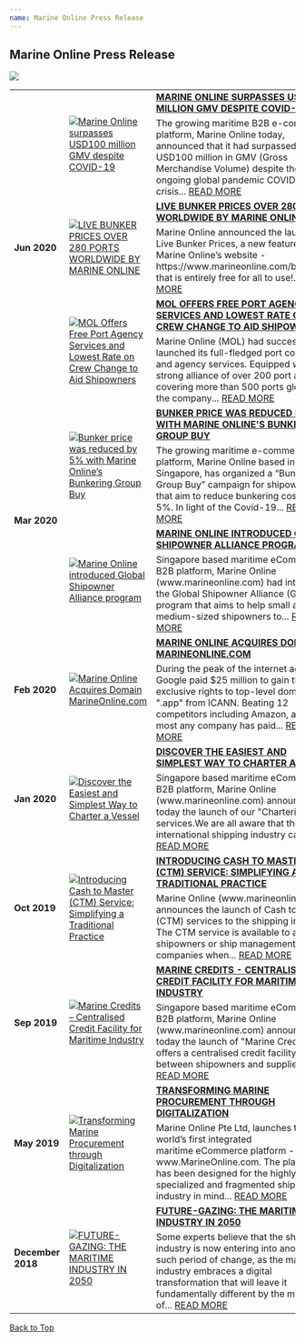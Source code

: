 ```yaml
---
name: Marine Online Press Release
---
```


## Marine Online Press Release

![](https://www.marineonline.com/api/common/r/oss?path=prod/mall/DES_IMG_62a37110-98c1-11ea-8e7c-b14ce86d5878.jpg) 
 
 <table>
       <tr>
     <td rowspan="6"><span style="font-weight:bold">Jun 2020</span></td>
     <td rowspan="2"><a href="https://marineonline.com/maritime-news/news/306774227929792528" target="_blank"><img src="https://www.marineonline.com/api/common/r/oss?path=prod/mall/DES_IMG_5c928210-b5cd-11ea-9ccd-29dbe4b7a361.png" alt="Marine Online surpasses USD100 million GMV despite COVID-19"></a></td>
     <td><a href="https://marineonline.com/maritime-news/news/306774227929792528" target="_blank"><span style="font-weight:bold">MARINE ONLINE SURPASSES USD100 MILLION GMV DESPITE COVID-19</span></a></td>
   </tr>
     <tr>
     <td>The growing maritime B2B e-commerce platform, Marine Online today, announced that it had surpassed USD100 million in GMV (Gross Merchandise Volume) despite the ongoing global pandemic COVID-19 crisis... <a href="https://marineonline.com/maritime-news/news/306774227929792528" target="_blank">READ MORE</a></td>
   </tr>
  <td rowspan="2"><a href="https://marineonline.com/maritime-news/news/307465863676559381" target="_blank"><img src="https://www.marineonline.com/api/common/r/oss?path=prod/mall/DES_IMG_609df830-b5cd-11ea-9ccd-29dbe4b7a361.png" alt="LIVE BUNKER PRICES OVER 280 PORTS WORLDWIDE BY MARINE ONLINE"></a></td>
     <td><a href="https://marineonline.com/maritime-news/news/307465863676559381" target="_blank"><span style="font-weight:bold">LIVE BUNKER PRICES OVER 280 PORTS WORLDWIDE BY MARINE ONLINE</span></a></td>
   </tr>
     <tr>
     <td>Marine Online announced the launch of Live Bunker Prices, a new feature on the Marine Online’s website - https://www.marineonline.com/bunkering that is entirely free for all to use!... <a href="https://marineonline.com/maritime-news/news/307465863676559381" target="_blank">READ MORE</a></td>
   </tr>
     <td rowspan="2"><a href="https://marineonline.com/maritime-news/news/307466259451084808" target="_blank"><img src="https://www.marineonline.com/api/common/r/oss?path=prod/mall/DES_IMG_64a9bc70-b5cd-11ea-9ccd-29dbe4b7a361.png" alt="MOL Offers Free Port Agency Services and Lowest Rate on Crew Change to Aid Shipowners"></a></td>
     <td><a href="https://marineonline.com/maritime-news/news/307466259451084808" target="_blank"><span style="font-weight:bold">MOL OFFERS FREE PORT AGENCY SERVICES AND LOWEST RATE ON CREW CHANGE TO AID SHIPOWNERS</span></a></td>
   </tr>
     <tr>
     <td>Marine Online (MOL) had successfully launched its full-fledged port coverage and agency services. Equipped with a strong alliance of over 200 port agencies covering more than 500 ports globally, the company... <a href="https://marineonline.com/maritime-news/news/307466259451084808" target="_blank">READ MORE</a></td>
   </tr>
      <tr>
     <td rowspan="4"><span style="font-weight:bold">Mar 2020</span></td>
     <td rowspan="2"><a href="https://marineonline.com/maritime-news/news/301834094218575893" target="_blank"><img src="https://www.marineonline.com/api/common/r/oss?path=prod/mall/DES_IMG_ab8540f0-98b9-11ea-8e7c-b14ce86d5878.png" alt="Bunker price was reduced by 5% with Marine Online’s Bunkering Group Buy"></a></td>
     <td><a href="https://marineonline.com/maritime-news/news/301834094218575893" target="_blank"><span style="font-weight:bold">BUNKER PRICE WAS REDUCED BY 5% WITH MARINE ONLINE'S BUNKERING GROUP BUY</span></a></td>
   </tr>
     <tr>
     <td>The growing maritime e-commerce platform, Marine Online based in Singapore, has organized a “Bunkering Group Buy” campaign for shipowners that aim to reduce bunkering cost, up to 5%. In light of the Covid-19... <a href="https://marineonline.com/maritime-news/news/301834094218575893" target="_blank">READ MORE</a></td>
   </tr>
  <td rowspan="2"><a href="https://marineonline.com/maritime-news/news/301834315543609360" target="_blank"><img src="https://www.marineonline.com/api/common/r/oss?path=prod/mall/DES_IMG_a8e5b6e0-98b9-11ea-8e7c-b14ce86d5878.png" alt="Marine Online introduced Global Shipowner Alliance program"></a></td>
     <td><a href="https://marineonline.com/maritime-news/news/301834315543609360" target="_blank"><span style="font-weight:bold">MARINE ONLINE INTRODUCED GLOBAL SHIPOWNER ALLIANCE PROGRAM</span></a></td>
   </tr>
     <tr>
     <td>Singapore based maritime eCommerce B2B platform, Marine Online (www.marineonline.com) had introduced the Global Shipowner Alliance (GSA) program that aims to help small and medium-sized shipowners to... <a href="https://marineonline.com/maritime-news/news/301834315543609360" target="_blank">READ MORE</a></td>
   </tr>
    <tr>
     <td rowspan="2"><span style="font-weight:bold">Feb 2020</span></td>
     <td rowspan="2"><a href="https://marineonline.com/maritime-news/news/301853518761820181" target="_blank"><img src="https://www.marineonline.com/api/common/r/oss?path=prod/mall/DES_IMG_a642d170-98b9-11ea-8e7c-b14ce86d5878.png" alt="Marine Online Acquires Domain MarineOnline.com"></a></td>
     <td><a href="https://marineonline.com/maritime-news/news/301853518761820181" target="_blank"><span style="font-weight:bold">MARINE ONLINE ACQUIRES DOMAIN MARINEONLINE.COM</span></a></td>
   </tr>
     <tr>
     <td>During the peak of the internet age, Google paid $25 million to gain the exclusive rights to top-level domain ".app" from ICANN. Beating 12 competitors including Amazon, and is the most any company has paid... <a href="https://marineonline.com/maritime-news/news/301853518761820181" target="_blank">READ MORE</a></td>
   </tr>
  <tr>
     <td rowspan="2"><span style="font-weight:bold">Jan 2020</span></td>
     <td rowspan="2"><a href="https://marineonline.com/maritime-news/news/284138613908701205" target="_blank"><img src="https://www.marineonline.com/api/common/r/oss?path=prod/mall/DES_IMG_a3aac170-98b9-11ea-8e7c-b14ce86d5878.png" alt="Discover the Easiest and Simplest Way to Charter a Vessel"></a></td>
     <td><a href="https://marineonline.com/maritime-news/news/284138613908701205" target="_blank"><span style="font-weight:bold">DISCOVER THE EASIEST AND SIMPLEST WAY TO CHARTER A VESSEL</span></a></td>
   </tr>
     <tr>
     <td>Singapore based maritime eCommerce B2B platform, Marine Online (www.marineonline.com) announced today the launch of our "Chartering" services.We are all aware that the international shipping industry carries... <a href="https://marineonline.com/maritime-news/news/284138613908701205" target="_blank">READ MORE</a></td>
   </tr>
     <tr>
     <td rowspan="2"><span style="font-weight:bold">Oct 2019</span></td>
     <td rowspan="2"><a href="https://marineonline.com/maritime-news/news/301852913406312469" target="_blank"><img src="https://www.marineonline.com/api/common/r/oss?path=prod/mall/DES_IMG_a134df70-98b9-11ea-8e7c-b14ce86d5878.png" alt="Introducing Cash to Master (CTM) Service: Simplifying a Traditional Practice"></a></td>
     <td><a href="https://marineonline.com/maritime-news/news/301852913406312469" target="_blank"><span style="font-weight:bold">INTRODUCING CASH TO MASTER (CTM) SERVICE: SIMPLIFYING A TRADITIONAL PRACTICE</span></a></td>
   </tr>
     <tr>
     <td>Marine Online (www.marineonline.com) announces the launch of Cash to Master (CTM) services to the shipping industry. The CTM service is available to all shipowners or ship management companies when... <a href="https://marineonline.com/maritime-news/news/301852913406312469" target="_blank">READ MORE</a></td>
   </tr>
     <tr>
     <td rowspan="2"><span style="font-weight:bold">Sep 2019</span></td>
     <td rowspan="2"><a href="https://marineonline.com/maritime-news/news/265164498380259337" target="_blank"><img src="https://www.marineonline.com/api/common/r/oss?path=prod/mall/DES_IMG_9ed8c700-98b9-11ea-8e7c-b14ce86d5878.png" alt="Marine Credits – Centralised Credit Facility for Maritime Industry"></a></td>
     <td><a href="https://marineonline.com/maritime-news/news/265164498380259337" target="_blank"><span style="font-weight:bold">MARINE CREDITS - CENTRALISED CREDIT FACILITY FOR MARITIME INDUSTRY</span></a></td>
   </tr>
     <tr>
     <td>Singapore based maritime eCommerce B2B platform, Marine Online (www.marineonline.com) announced today the launch of "Marine Credits" that offers a centralised credit facility between shipowners and suppliers... <a href="https://marineonline.com/maritime-news/news/265164498380259337" target="_blank">READ MORE</a></td>
   </tr>
     <tr>
     <td rowspan="2"><span style="font-weight:bold">May 2019</span></td>
     <td rowspan="2"><a href="https://marineonline.com/maritime-news/news/252243897479069701" target="_blank"><img src="https://www.marineonline.com/api/common/r/oss?path=prod/mall/DES_IMG_9bee7850-98b9-11ea-8e7c-b14ce86d5878.png" alt="Transforming Marine Procurement through Digitalization"></a></td>
     <td><a href="https://marineonline.com/maritime-news/news/252243897479069701" target="_blank"><span style="font-weight:bold">TRANSFORMING MARINE PROCUREMENT THROUGH DIGITALIZATION</span></a></td>
   </tr>
   <tr>
     <td>Marine Online Pte Ltd, launches the world’s first integrated <br>maritime eCommerce platform - www.MarineOnline.com. The platform has been designed for the highly specialized and fragmented shipping industry in mind... <a href="https://marineonline.com/maritime-news/news/252243897479069701" target="_blank">READ MORE</a></td>
   </tr>
   <tr>
     <td rowspan="2"><span style="font-weight:bold">December 2018</span></td>
     <td rowspan="2"><a href="https://www.marineonline.com/news/228653270099296271" target="_blank"><img src="https://bwec-file.oss-cn-hongkong.aliyuncs.com/cms/fb300ff0-08b3-11e9-b48e-d596b0a9acb5.png" alt="FUTURE-GAZING: THE MARITIME INDUSTRY IN 2050" style="60%;"></a></td>
     <td><a href="https://www.marineonline.com/news/228653270099296271" target="_blank"><span style="font-weight:bold">FUTURE-GAZING: THE MARITIME INDUSTRY IN 2050</span></a></td>
   </tr>
   <tr>
     <td>Some experts believe that the shipping industry is now entering into another such period of change, as the maritime industry embraces a digital transformation that will leave it fundamentally different by the middle of... <a href="https://www.marineonline.com/news/228653270099296271" target="_blank">READ MORE</a></td>
   </tr>
 </table>

  [Back to Top](pressrelease#)
